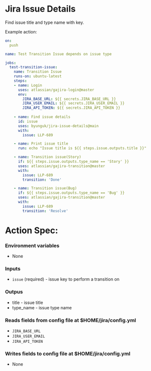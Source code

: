 # Jira Issue Details

Find issue title and type name with key. 

Example action:
```yaml
on:
  push

name: Test Transition Issue depends on issue type

jobs:
  test-transition-issue:
    name: Transition Issue
    runs-on: ubuntu-latest
    steps:
    - name: Login
      uses: atlassian/gajira-login@master
      env:
        JIRA_BASE_URL: ${{ secrets.JIRA_BASE_URL }}
        JIRA_USER_EMAIL: ${{ secrets.JIRA_USER_EMAIL }}
        JIRA_API_TOKEN: ${{ secrets.JIRA_API_TOKEN }}
        
    - name: Find issue details
      id: issue
      uses: byunguk/jira-issue-details@main
      with:
        issue: LLP-689

    - name: Print issue title
      run: echo "Issue title is ${{ steps.issue.outputs.title }}"

    - name: Transition issue(Story)
      if: ${{ steps.issue.outputs.type_name == 'Story' }}
      uses: atlassian/gajira-transition@master
      with:
        issue: LLP-689
        transition: 'Done'

    - name: Transition issue(Bug)
      if: ${{ steps.issue.outputs.type_name == 'Bug' }}
      uses: atlassian/gajira-transition@master
      with:
        issue: LLP-689
        transition: 'Resolve'
```

# Action Spec:
### Environment variables
* None

### Inputs
* `issue` (required) - issue key to perform a transition on

### Outpus
* title - issue title
* type_name - issue type name

### Reads fields from config file at $HOME/jira/config.yml
- `JIRA_BASE_URL`
- `JIRA_USER_EMAIL`
- `JIRA_API_TOKEN`

### Writes fields to config file at $HOME/jira/config.yml
- None